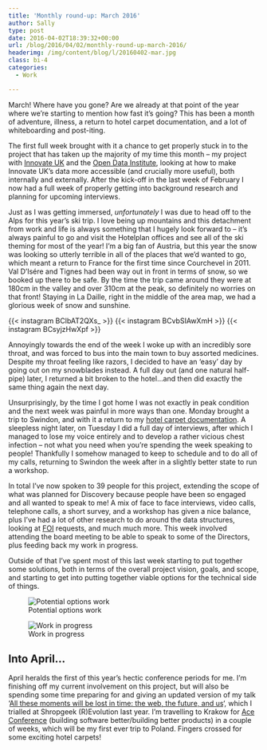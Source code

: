 ```yaml
---
title: 'Monthly round-up: March 2016'
author: Sally
type: post
date: 2016-04-02T18:39:32+00:00
url: /blog/2016/04/02/monthly-round-up-march-2016/
headerimg: /img/content/blog/l/20160402-mar.jpg
class: bi-4
categories:
  - Work

---
```

<p class="lede">
  March! Where have you gone? Are we already at that point of the year where we&#8217;re starting to mention how fast it&#8217;s going? This has been a month of adventure, illness, a return to hotel carpet documentation, and a lot of whiteboarding and post-iting.
</p>

The first full week brought with it a chance to get properly stuck in to the project that has taken up the majority of my time this month &#8211; my project with <a href="https://www.gov.uk/government/organisations/innovate-uk" rel="external">Innovate UK</a> and the <a href="http://theodi.org" rel="external">Open Data Institute</a>, looking at how to make Innovate UK&#8217;s data more accessible (and crucially more useful), both internally and externally. After the kick-off in the last week of February I now had a full week of properly getting into background research and planning for upcoming interviews.

Just as I was getting immersed, _unfortunately_ I was due to head off to the Alps for this year&#8217;s ski trip. I love being up mountains and this detachment from work and life is always something that I hugely look forward to &#8211; it&#8217;s always painful to go and visit the Hotelplan offices and see all of the ski theming for most of the year! I&#8217;m a big fan of Austria, but this year the snow was looking so utterly terrible in all of the places that we&#8217;d wanted to go, which meant a return to France for the first time since Courchevel in 2011. Val D&#8217;Is&eacute;re and Tignes had been way out in front in terms of snow, so we booked up there to be safe. By the time the trip came around they were at 180cm in the valley and over 310cm at the peak, so definitely no worries on that front! Staying in La Daille, right in the middle of the area map, we had a glorious week of snow and sunshine.

{{< instagram BClbAT2QXs_ >}}
{{< instagram BCvbSIAwXmH >}}
{{< instagram BCsyjzHwXpf >}}

Annoyingly towards the end of the week I woke up with an incredibly sore throat, and was forced to bus into the main town to buy assorted medicines. Despite my throat feeling like razors, I decided to have an &#8216;easy&#8217; day by going out on my snowblades instead. A full day out (and one natural half-pipe) later, I returned a bit broken to the hotel&#8230;and then did exactly the same thing again the next day.

Unsurprisingly, by the time I got home I was not exactly in peak condition and the next week was painful in more ways than one. Monday brought a trip to Swindon, and with it a return to my <a href="https://www.instagram.com/explore/tags/shithotelcarpets/" rel="external">hotel carpet documentation</a>. A sleepless night later, on Tuesday I did a full day of interviews, after which I managed to lose my voice entirely and to develop a rather vicious chest infection &#8211; not what you need when you&#8217;re spending the week speaking to people! Thankfully I somehow managed to keep to schedule and to do all of my calls, returning to Swindon the week after in a slightly better state to run a workshop.

In total I&#8217;ve now spoken to 39 people for this project, extending the scope of what was planned for Discovery because people have been so engaged and all wanted to speak to me! A mix of face to face interviews, video calls, telephone calls, a short survey, and a workshop has given a nice balance, plus I&#8217;ve had a lot of other research to do around the data structures, looking at [FOI][1] requests, and much much more. This week involved attending the board meeting to be able to speak to some of the Directors, plus feeding back my work in progress.

Outside of that I&#8217;ve spent most of this last week starting to put together some solutions, both in terms of the overall project vision, goals, and scope, and starting to get into putting together viable options for the technical side of things.

<figure>
<img src="/img/content/blog/l/20160402-options.jpg" alt="Potential options work" />
<figcaption>Potential options work</figcaption>
</figure>

<figure>
<img src="/img/content/blog/l/20160402-wip.jpg" alt="Work in progress" />
<figcaption>Work in progress</figcaption>
</figure>

## Into April&#8230;

April heralds the first of this year&#8217;s hectic conference periods for me. I&#8217;m finishing off my current involvement on this project, but will also be spending some time preparing for and giving an updated version of my talk &#8216;[All these moments will be lost in time: the web, the future, and us][4]&#8216;, which I trialled at Shropgeek (R)Evolution last year. I&#8217;m travelling to Krakow for <a href="http://aceconf.com/" rel="external">Ace Conference</a> (building software better/building better products) in a couple of weeks, which will be my first ever trip to Poland. Fingers crossed for some exciting hotel carpets!

 [1]: http://recordssoundthesame.com/blog/2016/03/31/indirectly-listening-to-your-audiences/
 [4]: http://recordssoundthesame.com/blog/2015/09/26/all-these-moments-will-be-lost-in-time/
